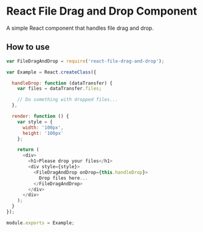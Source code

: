 # React File Drag and Drop Component
A simple React component that handles file drag and drop.

## How to use

```javascript
var FileDragAndDrop = require('react-file-drag-and-drop');

var Example = React.createClass({

  handleDrop: function (dataTransfer) {
    var files = dataTransfer.files;

    // Do something with dropped files...
  },

  render: function () {
    var style = {
      width: '100px',
      height: '100px'
    };

    return (
      <div>
        <h1>Please drop your files</h1>
        <div style={style}>
          <FileDragAndDrop onDrop={this.handleDrop}>
            Drop files here...
          </FileDragAndDrop>
        </div>
      </div>
    );
  }
});

module.exports = Example;
```
